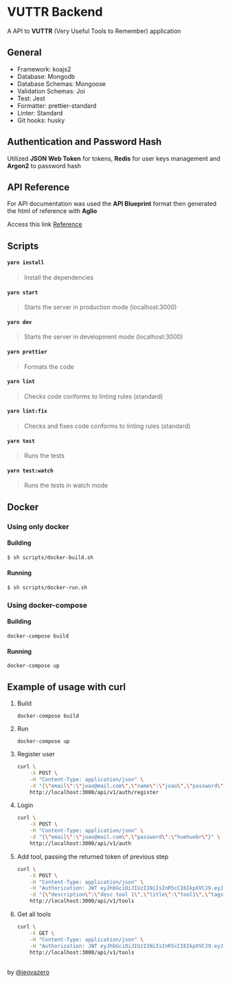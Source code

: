 # VUTTR Backend
A API to **VUTTR** (Very Useful Tools to Remember) application

## General

- Framework: koajs2
- Database: Mongodb
- Database Schemas: Mongoose
- Validation Schemas: Joi
- Test: Jest
- Formatter: prettier-standard
- Linter: Standard
- Git hooks: husky

## Authentication and Password Hash

Utilized **JSON Web Token** for tokens, **Redis** for user keys management and **Argon2** to password hash

## API Reference

For API documentation was used the **API Blueprint** format then generated the html of reference with **Aglio**

Access this link [Reference](https://vuttr-api.surge.sh)

## Scripts

#### `yarn install`
> Install the dependencies

#### `yarn start`
> Starts the server in production mode (localhost:3000)

#### `yarn dev`
> Starts the server in development mode (localhost:3000)

#### `yarn prettier`
> Formats the code

#### `yarn lint`
> Checks code conforms to linting rules (standard)

#### `yarn lint:fix`
> Checks and fixes code conforms to linting rules (standard)

#### `yarn test`
> Runs the tests

#### `yarn test:watch`
> Runs the tests in watch mode

## Docker

### Using only docker
#### Building
```sh
$ sh scripts/docker-build.sh
```

#### Running
```sh
$ sh scripts/docker-run.sh
```

### Using docker-compose

#### Building

```
docker-compose build
```

#### Running

```
docker-compose up
```

## Example of usage with curl

1. Build

    `docker-compose build`

2. Run

    `docker-compose up`

3. Register user

    ```sh
    curl \
        -X POST \
        -H "Content-Type: application/json" \
        -d "{\"email\":\"joao@mail.com\",\"name\":\"joao\",\"password\":\"huehuebr\"}" \
        http://localhost:3000/api/v1/auth/register
    ```

4. Login

    ```sh
    curl \
        -X POST \
        -H "Content-Type: application/json" \
        -d "{\"email\":\"joao@mail.com\",\"password\":\"huehuebr\"}" \
        http://localhost:3000/api/v1/auth
    ```

5. Add tool, passing the returned token of previous step
    ```sh
    curl \
        -X POST \
        -H "Content-Type: application/json" \
        -H "Authorization: JWT eyJhbGciOiJIUzI1NiIsInR5cCI6IkpXVCJ9.eyJlbWFpbCI6ImpvYW9AbWFpbC5jb20iLCJpYXQiOjE1NTM3MTEyMzIsImV4cCI6MTU1MzcxMjEzMiwianRpIjoiNWM5YmJlYWI3NDY4NDMwMDEwNzU4OWZkOjE1NTM3MTEyMzI4MTI6THFLc3NtZlo1ZzZuWjIxOFljS3ZYIn0.gUCtWfi1o-cajt5g9Koa4m7joW070j7AzIoPfSzbEqI" \
        -d "{\"description\":\"desc tool 1\",\"title\":\"tool1\",\"tags\":[\"tag1\"],\"link\":\"https://tool1.com\"}" \
        http://localhost:3000/api/v1/tools
    ```
6. Get all tools

    ```sh
    curl \
        -X GET \
        -H "Content-Type: application/json" \
        -H "Authorization: JWT eyJhbGciOiJIUzI1NiIsInR5cCI6IkpXVCJ9.eyJlbWFpbCI6ImpvYW9AbWFpbC5jb20iLCJpYXQiOjE1NTM3MTI5MTMsImV4cCI6MTU1MzcxMzgxMywianRpIjoiNWM5YmJlYWI3NDY4NDMwMDEwNzU4OWZkOjE1NTM3MTI5MTM0NzM6UGt2ZXc3c2NWOUNjaWluYmZCZlV2In0.VgIpdBbsPqy9chw8X7TiJTEKxj_GYn2irbpUTuKkQfE" \
        http://localhost:3000/api/v1/tools
    ```


##

by <a href="https://github.com/jeovazero">@jeovazero</a>
